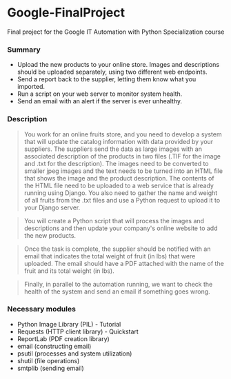 # Google-FinalProject
Final project for the Google IT Automation with Python Specialization course

### Summary

- Upload the new products to your online store. Images and descriptions should be uploaded separately, using two different web endpoints.
- Send a report back to the supplier, letting them know what you imported.
- Run a script on your web server to monitor system health.
- Send an email with an alert if the server is ever unhealthy.

### Description

> You work for an online fruits store, and you need to develop a system that will update the catalog information with data provided by your suppliers. The suppliers send the data as large images with an associated description of the products in two files (.TIF for the image and .txt for the description). The images need to be converted to smaller jpeg images and the text needs to be turned into an HTML file that shows the image and the product description. The contents of the HTML file need to be uploaded to a web service that is already running using Django. You also need to gather the name and weight of all fruits from the .txt files and use a Python request to upload it to your Django server.

>You will create a Python script that will process the images and descriptions and then update your company's online website to add the new products.

>Once the task is complete, the supplier should be notified with an email that indicates the total weight of fruit (in lbs) that were uploaded. The email should have a PDF attached with the name of the fruit and its total weight (in lbs). 

>Finally, in parallel to the automation running, we want to check the health of the system and send an email if something goes wrong.

### Necessary modules

- Python Image Library (PIL) - Tutorial
- Requests (HTTP client library) - Quickstart
- ReportLab (PDF creation library)
- email (constructing email)
- psutil (processes and system utilization)
- shutil (file operations)
- smtplib (sending email)
